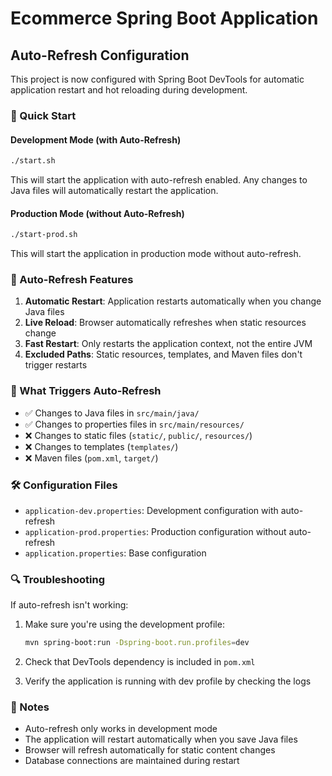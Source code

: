 # Ecommerce Spring Boot Application

## Auto-Refresh Configuration

This project is now configured with Spring Boot DevTools for automatic application restart and hot reloading during development.

### 🚀 Quick Start

#### Development Mode (with Auto-Refresh)
```bash
./start.sh
```
This will start the application with auto-refresh enabled. Any changes to Java files will automatically restart the application.

#### Production Mode (without Auto-Refresh)
```bash
./start-prod.sh
```
This will start the application in production mode without auto-refresh.

### 🔧 Auto-Refresh Features

1. **Automatic Restart**: Application restarts automatically when you change Java files
2. **Live Reload**: Browser automatically refreshes when static resources change
3. **Fast Restart**: Only restarts the application context, not the entire JVM
4. **Excluded Paths**: Static resources, templates, and Maven files don't trigger restarts

### 📁 What Triggers Auto-Refresh

- ✅ Changes to Java files in `src/main/java/`
- ✅ Changes to properties files in `src/main/resources/`
- ❌ Changes to static files (`static/`, `public/`, `resources/`)
- ❌ Changes to templates (`templates/`)
- ❌ Maven files (`pom.xml`, `target/`)

### 🛠️ Configuration Files

- `application-dev.properties`: Development configuration with auto-refresh
- `application-prod.properties`: Production configuration without auto-refresh
- `application.properties`: Base configuration

### 🔍 Troubleshooting

If auto-refresh isn't working:

1. Make sure you're using the development profile:
   ```bash
   mvn spring-boot:run -Dspring-boot.run.profiles=dev
   ```

2. Check that DevTools dependency is included in `pom.xml`

3. Verify the application is running with dev profile by checking the logs

### 📝 Notes

- Auto-refresh only works in development mode
- The application will restart automatically when you save Java files
- Browser will refresh automatically for static content changes
- Database connections are maintained during restart
